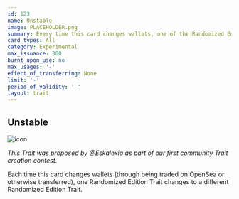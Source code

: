 ```yaml
---
id: 123
name: Unstable
image: PLACEHOLDER.png
summary: Every time this card changes wallets, one of the Randomized Edition Traits are rerolled
card_types: All
category: Experimental
max_issuance: 300
burnt_upon_use: no
max_usages: '-'
effect_of_transferring: None
limit: '-'
period_of_validity: '-'
layout: trait
---
```


## Unstable

![icon](/assets/images/trait-icons/{{page.image}})

*This Trait was proposed by @Eskalexia as part of our first community Trait creation contest.*

Each time this card changes wallets (through being traded on OpenSea or otherwise transferred), one Randomized Edition Trait changes to a different Randomized Edition Trait.
